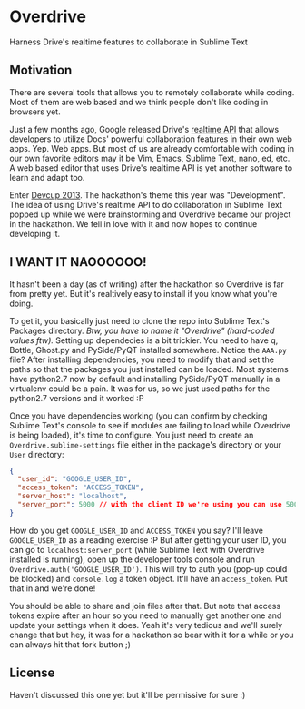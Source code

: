 # Overdrive
Harness Drive's realtime features to collaborate in Sublime Text

## Motivation
There are several tools that allows you to remotely collaborate
while coding. Most of them are web based and we think people
don't like coding in browsers yet.

Just a few months ago, Google released Drive's [realtime API](https://developers.google.com/drive/realtime/) that
allows developers to utilize Docs' powerful collaboration features
in their own web apps. Yep. Web apps. But most of us are already
comfortable with coding in our own favorite editors may it be Vim,
Emacs, Sublime Text, nano, ed, etc. A web based editor that uses
Drive's realtime API is yet another software to learn and adapt
too.

Enter [Devcup 2013](http://webgeek.ph/devcup-2013). The hackathon's theme this year was "Development".
The idea of using Drive's realtime API to do collaboration in
Sublime Text popped up while we were brainstorming and Overdrive
became our project in the hackathon. We fell in love with it
and now hopes to continue developing it.

## I WANT IT NAOOOOOO!
It hasn't been a day (as of writing) after the hackathon so
Overdrive is far from pretty yet. But it's realtively easy to
install if you know what you're doing.

To get it, you basically just need to clone the repo into
Sublime Text's Packages directory.  _Btw, you have to name it
"Overdrive" (hard-coded values ftw)._ Setting up dependecies
is a bit trickier. You need to have q, Bottle, Ghost.py and
PySide/PyQT installed somewhere. Notice the `AAA.py` file?
After installing dependencies, you need to modify that and
set the paths so that the packages you just installed can
be loaded. Most systems have python2.7 now by default and
installing PySide/PyQT manually in a virtualenv could be
a pain. It was for us, so we just used paths for the python2.7
versions and it worked :P

Once you have dependencies working (you can confirm by
checking Sublime Text's console to see if modules are failing
to load while Overdrive is being loaded), it's time to
configure. You just need to create an `Overdrive.sublime-settings`
file either in the package's directory or your `User` directory:

```json
{
  "user_id": "GOOGLE_USER_ID",
  "access_token": "ACCESS_TOKEN",
  "server_host": "localhost",
  "server_port": 5000 // with the client ID we're using you can use 5000 or 3000
}
```

How do you get `GOOGLE_USER_ID` and `ACCESS_TOKEN` you say?
I'll leave `GOOGLE_USER_ID` as a reading exercise :P But
after getting your user ID, you can go to `localhost:server_port`
(while Sublime Text with Overdrive installed is running),
open up the developer tools console and run
`Overdrive.auth('GOOGLE_USER_ID')`. This will try to auth you
(pop-up could be blocked) and `console.log` a token object.
It'll have an `access_token`. Put that in and we're done!

You should be able to share and join files after that. But
note that access tokens expire after an hour so you need to
manually get another one and update your settings when it
does. Yeah it's very tedious and we'll surely change that
but hey, it was for a hackathon so bear with it for a while
or you can always hit that fork button ;)

## License
Haven't discussed this one yet but it'll be permissive for
sure :)


